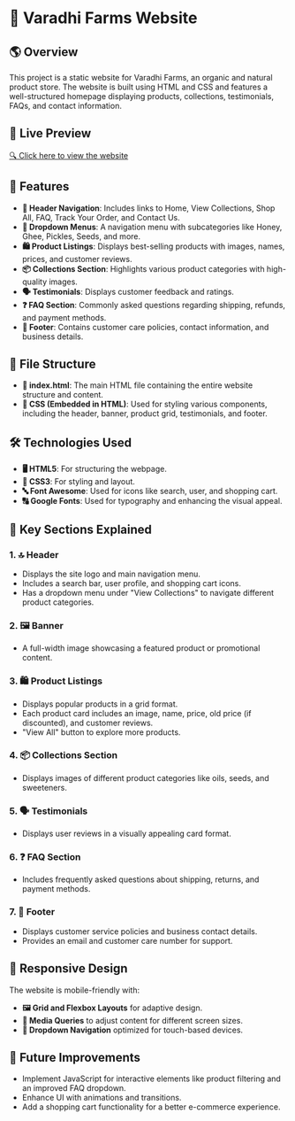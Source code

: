 # 🌿 Varadhi Farms Website

## 🌎 Overview
This project is a static website for Varadhi Farms, an organic and natural product store. The website is built using HTML and CSS and features a well-structured homepage displaying products, collections, testimonials, FAQs, and contact information.

## 🔗 Live Preview
[🔍 Click here to view the website](https://farvejfaru.github.io/varadhi-farms/)

## 🎯 Features
- **🛒 Header Navigation**: Includes links to Home, View Collections, Shop All, FAQ, Track Your Order, and Contact Us.
- **📂 Dropdown Menus**: A navigation menu with subcategories like Honey, Ghee, Pickles, Seeds, and more.
- **🛍️ Product Listings**: Displays best-selling products with images, names, prices, and customer reviews.
- **📦 Collections Section**: Highlights various product categories with high-quality images.
- **🗣️ Testimonials**: Displays customer feedback and ratings.
- **❓ FAQ Section**: Commonly asked questions regarding shipping, refunds, and payment methods.
- **📩 Footer**: Contains customer care policies, contact information, and business details.

## 📁 File Structure
- **📜 index.html**: The main HTML file containing the entire website structure and content.
- **🎨 CSS (Embedded in HTML)**: Used for styling various components, including the header, banner, product grid, testimonials, and footer.

## 🛠️ Technologies Used
- **🖥️ HTML5**: For structuring the webpage.
- **🎨 CSS3**: For styling and layout.
- **🔤 Font Awesome**: Used for icons like search, user, and shopping cart.
- **🔠 Google Fonts**: Used for typography and enhancing the visual appeal.

## 📌 Key Sections Explained
### 1. **🔝 Header**
   - Displays the site logo and main navigation menu.
   - Includes a search bar, user profile, and shopping cart icons.
   - Has a dropdown menu under "View Collections" to navigate different product categories.

### 2. **🖼️ Banner**
   - A full-width image showcasing a featured product or promotional content.

### 3. **🛍️ Product Listings**
   - Displays popular products in a grid format.
   - Each product card includes an image, name, price, old price (if discounted), and customer reviews.
   - "View All" button to explore more products.

### 4. **📦 Collections Section**
   - Displays images of different product categories like oils, seeds, and sweeteners.

### 5. **🗣️ Testimonials**
   - Displays user reviews in a visually appealing card format.

### 6. **❓ FAQ Section**
   - Includes frequently asked questions about shipping, returns, and payment methods.

### 7. **📩 Footer**
   - Displays customer service policies and business contact details.
   - Provides an email and customer care number for support.

## 📱 Responsive Design
The website is mobile-friendly with:
- **🖼️ Grid and Flexbox Layouts** for adaptive design.
- **📏 Media Queries** to adjust content for different screen sizes.
- **📂 Dropdown Navigation** optimized for touch-based devices.

## 🚀 Future Improvements
- Implement JavaScript for interactive elements like product filtering and an improved FAQ dropdown.
- Enhance UI with animations and transitions.
- Add a shopping cart functionality for a better e-commerce experience.



